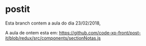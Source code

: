 # postit

Esta branch contem a aula do dia 23/02/2018, 

A aula de ontem esta em:
https://github.com/code-xp-front/post-it/blob/redux/src/components/sectionNotas.js
